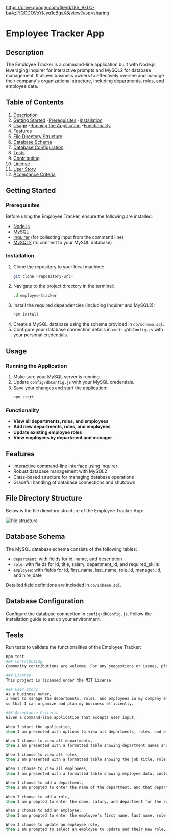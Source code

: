 https://drive.google.com/file/d/18S_BkLC-ba4zIYQCDOVoYfJyq1cBgsX8/view?usp=sharing

# Employee Tracker App

## Description
The Employee Tracker is a command-line application built with Node.js, leveraging Inquirer for interactive prompts and MySQL2 for database management. It allows business owners to effectively oversee and manage their company's organizational structure, including departments, roles, and employee data.

## Table of Contents
1. [Description](#description)
2. [Getting Started](#getting-started)
    -[Prerequisites](#prerequisites)
    -[Installation](#installation)
3. [Usage](#usage)
    -[Running the Application](#running-the-application)
    -[Functionality](#functionality)
4. [Features](#features)
5. [File Directory Structure](#file-directory-structure)
6. [Database Schema](#database-schema)
7. [Database Configuration](#database-configuration)
8. [Tests](#tests)
9. [Contributing](#contributing)
10. [License](#license)
11. [User Story](#user-story)
12. [Acceptance Criteria](#acceptance-criteria)

## Getting Started

### Prerequisites
Before using the Employee Tracker, ensure the following are installed:
- [Node.js](https://nodejs.org/)
- [MySQL](https://www.mysql.com/)
- [Inquirer](https://www.npmjs.com/package/inquirer) (for collecting input from the command line)
- [MySQL2](https://www.npmjs.com/package/mysql2) (to connect to your MySQL database)

### Installation
1. Clone the repository to your local machine:
   ```bash
   git clone <repository-url>
2. Navigate to the project directory in the terminal:
   ```bash
   cd employee-tracker
3. Install the required dependencies (including Inquirer and MySQL2):
   ```bash
   npm install
4. Create a MySQL database using the schema provided in `db/schema.sql`.
5. Configure your database connection details in `config/dbConfig.js` with your personal credentials.

## Usage

### Running the Application
1. Make sure your MySQL server is running.
2. Update `config/dbConfig.js` with your MySQL credentials.
3. Save your changes and start the application:
   ```bash
   npm start

### Functionality
- **View all departments, roles, and employees**
- **Add new departments, roles, and employees**
- **Update existing employee roles**
- **View employees by department and manager**

## Features
- Interactive command-line interface using Inquirer
- Robust database management with MySQL2
- Class-based structure for managing database operations
- Graceful handling of database connections and shutdown

## File Directory Structure
Below is the file directory structure of the Employee Tracker App:

![file structure](image.png)

## Database Schema
The MySQL database schema consists of the following tables:

- `department`: with fields for id, name, and description
- `role`: with fields for id, title, salary, department_id, and required_skills
- `employee`: with fields for id, first_name, last_name, role_id, manager_id, and hire_date

Detailed field definitions are included in `db/schema.sql`.

## Database Configuration
Configure the database connection in `config/dbConfig.js`. Follow the installation guide to set up your environment.

## Tests
Run tests to validate the functionalities of the Employee Tracker:

```bash
npm test
### Contributing
Community contributions are welcome. For any suggestions or issues, please follow the contribution guidelines provided in [CONTRIBUTING.md](CONTRIBUTING.md).

### License
This project is licensed under the MIT License.

### User Story
As a business owner,  
I want to manage the departments, roles, and employees in my company effectively  
so that I can organize and plan my business efficiently.

### Acceptance Criteria
Given a command-line application that accepts user input,

When I start the application,  
then I am presented with options to view all departments, roles, and employees, add a department, add a role, add an employee, and update an employee role.

When I choose to view all departments,  
then I am presented with a formatted table showing department names and department IDs.

When I choose to view all roles,  
then I am presented with a formatted table showing the job title, role ID, the department that role belongs to, and the salary for that role.

When I choose to view all employees,  
then I am presented with a formatted table showing employee data, including employee IDs, first names, last names, job titles, departments, salaries, and managers that the employees report to.

When I choose to add a department,  
then I am prompted to enter the name of the department, and that department is added to the database.

When I choose to add a role,  
then I am prompted to enter the name, salary, and department for the role, and that role is added to the database.

When I choose to add an employee,  
then I am prompted to enter the employee’s first name, last name, role, and manager, and that employee is added to the database.

When I choose to update an employee role,  
then I am prompted to select an employee to update and their new role, and this information is updated in the database.





